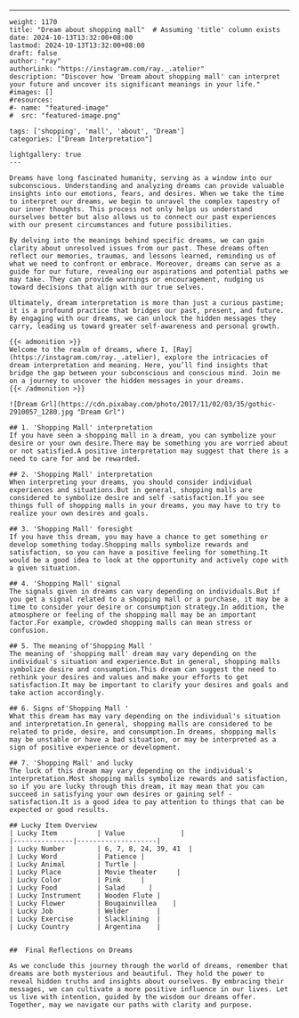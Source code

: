 ---
    weight: 1170
    title: "Dream about shopping mall"  # Assuming 'title' column exists
    date: 2024-10-13T13:32:00+08:00
    lastmod: 2024-10-13T13:32:00+08:00
    draft: false
    author: "ray"
    authorLink: "https://instagram.com/ray._.atelier"
    description: "Discover how 'Dream about shopping mall' can interpret your future and uncover its significant meanings in your life."
    #images: []
    #resources:
    #- name: "featured-image"
    #  src: "featured-image.png"
    
    tags: ['shopping', 'mall', 'about', 'Dream']
    categories: ["Dream Interpretation"]
    
    lightgallery: true
    ---
    
    Dreams have long fascinated humanity, serving as a window into our subconscious. Understanding and analyzing dreams can provide valuable insights into our emotions, fears, and desires. When we take the time to interpret our dreams, we begin to unravel the complex tapestry of our inner thoughts. This process not only helps us understand ourselves better but also allows us to connect our past experiences with our present circumstances and future possibilities.
    
    By delving into the meanings behind specific dreams, we can gain clarity about unresolved issues from our past. These dreams often reflect our memories, traumas, and lessons learned, reminding us of what we need to confront or embrace. Moreover, dreams can serve as a guide for our future, revealing our aspirations and potential paths we may take. They can provide warnings or encouragement, nudging us toward decisions that align with our true selves.
    
    Ultimately, dream interpretation is more than just a curious pastime; it is a profound practice that bridges our past, present, and future. By engaging with our dreams, we can unlock the hidden messages they carry, leading us toward greater self-awareness and personal growth.
    
    {{< admonition >}}
    Welcome to the realm of dreams, where I, [Ray](https://instagram.com/ray._.atelier), explore the intricacies of dream interpretation and meaning. Here, you’ll find insights that bridge the gap between your subconscious and conscious mind. Join me on a journey to uncover the hidden messages in your dreams.
    {{< /admonition >}}
    
    ![Dream Grl](https://cdn.pixabay.com/photo/2017/11/02/03/35/gothic-2910057_1280.jpg "Dream Grl")
    
    ## 1. 'Shopping Mall' interpretation
    If you have seen a shopping mall in a dream, you can symbolize your desire or your own desire.There may be something you are worried about or not satisfied.A positive interpretation may suggest that there is a need to care for and be rewarded.
    
    ## 2. 'Shopping Mall' interpretation
    When interpreting your dreams, you should consider individual experiences and situations.But in general, shopping malls are considered to symbolize desire and self -satisfaction.If you see things full of shopping malls in your dreams, you may have to try to realize your own desires and goals.
    
    ## 3. 'Shopping Mall' foresight
    If you have this dream, you may have a chance to get something or develop something today.Shopping malls symbolize rewards and satisfaction, so you can have a positive feeling for something.It would be a good idea to look at the opportunity and actively cope with a given situation.
    
    ## 4. 'Shopping Mall' signal
    The signals given in dreams can vary depending on individuals.But if you get a signal related to a shopping mall or a purchase, it may be a time to consider your desire or consumption strategy.In addition, the atmosphere or feeling of the shopping mall may be an important factor.For example, crowded shopping malls can mean stress or confusion.
    
    ## 5. The meaning of'Shopping Mall '
    The meaning of 'shopping mall' dream may vary depending on the individual's situation and experience.But in general, shopping malls symbolize desire and consumption.This dream can suggest the need to rethink your desires and values and make your efforts to get satisfaction.It may be important to clarify your desires and goals and take action accordingly.
    
    ## 6. Signs of'Shopping Mall '
    What this dream has may vary depending on the individual's situation and interpretation.In general, shopping malls are considered to be related to pride, desire, and consumption.In dreams, shopping malls may be unstable or have a bad situation, or may be interpreted as a sign of positive experience or development.
    
    ## 7. 'Shopping Mall' and lucky
    The luck of this dream may vary depending on the individual's interpretation.Most shopping malls symbolize rewards and satisfaction, so if you are lucky through this dream, it may mean that you can succeed in satisfying your own desires or gaining self -satisfaction.It is a good idea to pay attention to things that can be expected or good results.
    
    ## Lucky Item Overview
    | Lucky Item          | Value              |
    |---------------|--------------------|
    | Lucky Number        | 6, 7, 8, 24, 39, 41  |
    | Lucky Word          | Patience |
    | Lucky Animal        | Turtle |
    | Lucky Place         | Movie theater     |
    | Lucky Color         | Pink     |
    | Lucky Food          | Salad      |
    | Lucky Instrument    | Wooden Flute |
    | Lucky Flower        | Bougainvillea    |
    | Lucky Job           | Welder       |
    | Lucky Exercise      | Slacklining  |
    | Lucky Country       | Argentina    |
    
    
    ##  Final Reflections on Dreams
    
    As we conclude this journey through the world of dreams, remember that dreams are both mysterious and beautiful. They hold the power to reveal hidden truths and insights about ourselves. By embracing their messages, we can cultivate a more positive influence in our lives. Let us live with intention, guided by the wisdom our dreams offer. Together, may we navigate our paths with clarity and purpose.
    